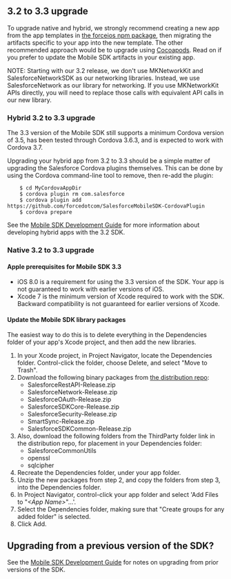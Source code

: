 ## 3.2 to 3.3 upgrade

To upgrade native and hybrid, we strongly recommend creating a new app from the app templates in [the forceios npm package](https://npmjs.org/package/forceios), then migrating the artifacts specific to your app into the new template.  The other recommended approach would be to upgrade using [Cocoapods](https://cocoapods.org/pods/SalesforceMobileSDK-iOS).  Read on if you prefer to update the Mobile SDK artifacts in your existing app.

NOTE: Starting with our 3.2 release, we don't use MKNetworkKit and SalesforceNetworkSDK as our networking libraries.  Instead, we use SalesforceNetwork as our library for networking.  If you use MKNetworkKit APIs directly, you will need to replace those calls with equivalent API calls in our new library.

### Hybrid 3.2 to 3.3 upgrade

The 3.3 version of the Mobile SDK still supports a minimum Cordova version of 3.5, has been tested through Cordova 3.6.3, and is expected to work with Cordova 3.7.

Upgrading your hybrid app from 3.2 to 3.3 should be a simple matter of upgrading the Salesforce Cordova plugins themselves.  This can be done by using the Cordova command-line tool to remove, then re-add the plugin:

        $ cd MyCordovaAppDir
        $ cordova plugin rm com.salesforce
        $ cordova plugin add https://github.com/forcedotcom/SalesforceMobileSDK-CordovaPlugin
        $ cordova prepare

See the [Mobile SDK Development Guide](https://github.com/forcedotcom/SalesforceMobileSDK-Shared/blob/master/doc/mobile_sdk.pdf?raw=true) for more information about developing hybrid apps with the 3.2 SDK.

### Native 3.2 to 3.3 upgrade

#### Apple prerequisites for Mobile SDK 3.3
- iOS 8.0 is a requirement for using the 3.3 version of the SDK.  Your app is not guaranteed to work with earlier versions of iOS.
- Xcode 7 is the minimum version of Xcode required to work with the SDK.  Backward compatibility is not guaranteed for earlier versions of Xcode.

#### Update the Mobile SDK library packages
The easiest way to do this is to delete everything in the Dependencies folder of your app's Xcode project, and then add the new libraries.

1. In your Xcode project, in Project Navigator, locate the Dependencies folder.  Control-click the folder, choose Delete, and select "Move to Trash".
2. Download the following binary packages from [the distribution repo](https://github.com/forcedotcom/SalesforceMobileSDK-iOS-Distribution):
    - SalesforceRestAPI-Release.zip
    - SalesforceNetwork-Release.zip
    - SalesforceOAuth-Release.zip
    - SalesforceSDKCore-Release.zip
    - SalesforceSecurity-Release.zip
    - SmartSync-Release.zip
    - SalesforceSDKCommon-Release.zip
3. Also, download the following folders from the ThirdParty folder link in the distribution repo, for placement in your Dependencies folder:
    - SalesforceCommonUtils
    - openssl
    - sqlcipher
4. Recreate the Dependencies folder, under your app folder.
5. Unzip the new packages from step 2, and copy the folders from step 3, into the Dependencies folder.
6. In Project Navigator, control-click your app folder and select 'Add Files to "*&lt;App Name&gt;*"...'.
7. Select the Dependencies folder, making sure that "Create groups for any added folder" is selected.
8. Click Add.

## Upgrading from a previous version of the SDK?

See the [Mobile SDK Development Guide](https://github.com/forcedotcom/SalesforceMobileSDK-Shared/blob/master/doc/mobile_sdk.pdf?raw=true) for notes on upgrading from prior versions of the SDK.
